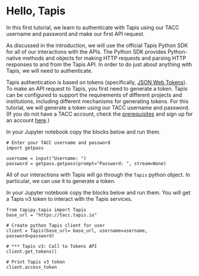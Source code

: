 # Hello, Tapis
In this first tutorial, we learn to authenticate with Tapis using our TACC username 
and password and make our first API request.

As discussed in the introduction, we will use the official Tapis Python SDK for all of our 
interactions with the APIs. The Python SDK provides Python-native methods and objects for 
making HTTP requests and parsing HTTP responses to and from the Tapis API. In order to do 
just about anything with Tapis, we will need to authenticate.

Tapis authentication is based on tokens (specifically, [JSON Web Tokens](jwt.io)). To
make an API request to Tapis, you first need to generate a token. Tapis can be configured
to support the requirements of different projects and institutions, including different
mechanisms for generating tokens. For this tutorial, we will generate a token using our
TACC username and password. (If you do not have a TACC account, check the 
[prerequisites](https://tapis-project.github.io/tutorials/intro/intro/#prerequisites)
and sign up for an account [here](https://portal.tacc.utexas.edu/account-request).)

In your Jupyter notebook copy the blocks below and run them.
```
# Enter your TACC username and password
import getpass

username = input("Username: ")
password = getpass.getpass(prompt="Password: ", stream=None)
```

All of our interactions with Tapis will go through the `Tapis` python object.
In particular, we can use it to generate a token. 

In your Jupyter notebook copy the blocks below and run them.
You will get a Tapis v3 token to interact with the Tapis services.

```
from tapipy.tapis import Tapis
base_url = "https://tacc.tapis.io"

# Create python Tapis client for user
client = Tapis(base_url= base_url, username=username, password=password)

# *** Tapis v3: Call to Tokens API
client.get_tokens()

# Print Tapis v3 token
client.access_token
```
